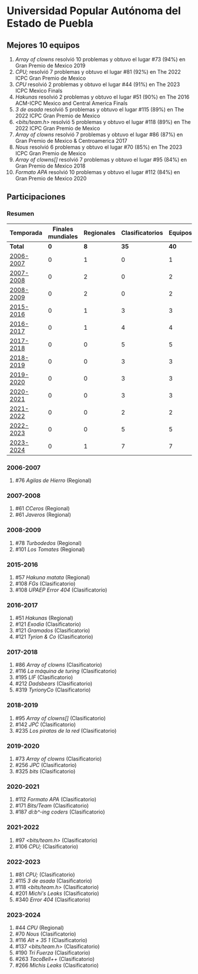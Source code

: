 ---
---

# Universidad Popular Autónoma del Estado de Puebla

## Mejores 10 equipos

1. _Array of clowns_ resolvió 10 problemas y obtuvo el lugar #73 (94%) en Gran Premio de Mexico 2019
1. _CPU;_ resolvió 7 problemas y obtuvo el lugar #81 (92%) en The 2022 ICPC Gran Premio de Mexico
1. _CPU_ resolvió 2 problemas y obtuvo el lugar #44 (91%) en The 2023 ICPC Mexico Finals
1. _Hakunas_ resolvió 2 problemas y obtuvo el lugar #51 (90%) en The 2016 ACM-ICPC Mexico and Central America Finals
1. _3 de asada_ resolvió 5 problemas y obtuvo el lugar #115 (89%) en The 2022 ICPC Gran Premio de Mexico
1. _<bits/team.h>_ resolvió 5 problemas y obtuvo el lugar #118 (89%) en The 2022 ICPC Gran Premio de Mexico
1. _Array of clowns_ resolvió 7 problemas y obtuvo el lugar #86 (87%) en Gran Premio de Mexico & Centroamerica 2017
1. _Nous_ resolvió 6 problemas y obtuvo el lugar #70 (85%) en The 2023 ICPC Gran Premio de Mexico
1. _Array of clowns[]_ resolvió 7 problemas y obtuvo el lugar #95 (84%) en Gran Premio de Mexico 2018
1. _Formato APA_ resolvió 10 problemas y obtuvo el lugar #112 (84%) en Gran Premio de Mexico 2020

## Participaciones

### Resumen

| Temporada | Finales mundiales | Regionales | Clasificatorios | Equipos |
| --- | --- | --- | --- | --- |
| **Total** | **0** | **8** | **35** | **40** |
| [2006-2007](#2006-2007) | 0 | 1 | 0 | 1 |
| [2007-2008](#2007-2008) | 0 | 2 | 0 | 2 |
| [2008-2009](#2008-2009) | 0 | 2 | 0 | 2 |
| [2015-2016](#2015-2016) | 0 | 1 | 3 | 3 |
| [2016-2017](#2016-2017) | 0 | 1 | 4 | 4 |
| [2017-2018](#2017-2018) | 0 | 0 | 5 | 5 |
| [2018-2019](#2018-2019) | 0 | 0 | 3 | 3 |
| [2019-2020](#2019-2020) | 0 | 0 | 3 | 3 |
| [2020-2021](#2020-2021) | 0 | 0 | 3 | 3 |
| [2021-2022](#2021-2022) | 0 | 0 | 2 | 2 |
| [2022-2023](#2022-2023) | 0 | 0 | 5 | 5 |
| [2023-2024](#2023-2024) | 0 | 1 | 7 | 7 |

### 2006-2007

1. #76 _Agilas de Hierro_ (Regional)

### 2007-2008

1. #61 _CCeros_ (Regional)
1. #61 _Javeros_ (Regional)

### 2008-2009

1. #78 _Turbodedos_ (Regional)
1. #101 _Los Tomates_ (Regional)

### 2015-2016

1. #57 _Hakuna matata_ (Regional)
1. #108 _FGs_ (Clasificatorio)
1. #108 _UPAEP Error 404_ (Clasificatorio)

### 2016-2017

1. #51 _Hakunas_ (Regional)
1. #121 _Exodia_ (Clasificatorio)
1. #121 _Gramados_ (Clasificatorio)
1. #121 _Tyrion & Co_ (Clasificatorio)

### 2017-2018

1. #86 _Array of clowns_ (Clasificatorio)
1. #116 _La máquina de turing_ (Clasificatorio)
1. #195 _LIF_ (Clasificatorio)
1. #212 _Dadsbears_ (Clasificatorio)
1. #319 _TyrionyCo_ (Clasificatorio)

### 2018-2019

1. #95 _Array of clowns[]_ (Clasificatorio)
1. #142 _JPC_ (Clasificatorio)
1. #235 _Los piratas de la red_ (Clasificatorio)

### 2019-2020

1. #73 _Array of clowns_ (Clasificatorio)
1. #256 _JPC_ (Clasificatorio)
1. #325 _bits_ (Clasificatorio)

### 2020-2021

1. #112 _Formato APA_ (Clasificatorio)
1. #171 _Bits/Team_ (Clasificatorio)
1. #187 _di:b^-ing coders_ (Clasificatorio)

### 2021-2022

1. #97 _<bits/team.h>_ (Clasificatorio)
1. #106 _CPU;_ (Clasificatorio)

### 2022-2023

1. #81 _CPU;_ (Clasificatorio)
1. #115 _3 de asada_ (Clasificatorio)
1. #118 _<bits/team.h>_ (Clasificatorio)
1. #201 _Michi's Leaks_ (Clasificatorio)
1. #340 _Error 404_ (Clasificatorio)

### 2023-2024

1. #44 _CPU_ (Regional)
1. #70 _Nous_ (Clasificatorio)
1. #116 _Alt + 35 1_ (Clasificatorio)
1. #137 _<bits/team.h>_ (Clasificatorio)
1. #190 _Tri Fuerza_ (Clasificatorio)
1. #263 _TacoBell++_ (Clasificatorio)
1. #266 _Michis Leaks_ (Clasificatorio)




